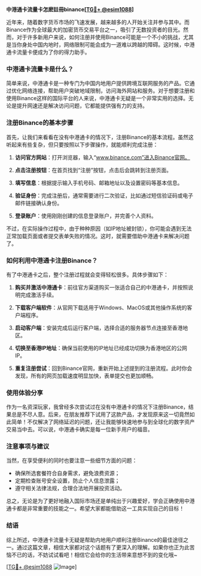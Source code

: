**中港通卡流量卡怎麽註冊binance[[TG💪+ @esim1088](https://t.me/s/esim1088)]**

近年来，随着数字货币市场的飞速发展，越来越多的人开始关注并参与其中。而Binance作为全球最大的加密货币交易平台之一，吸引了无数投资者的目光。然而，对于许多新用户来说，如何注册并使用Binance可能是一个不小的挑战，尤其是当你身处中国内地时，网络限制可能会成为一道难以跨越的障碍。这时候，中港通卡流量卡便成为了你的得力助手。

### 中港通卡流量卡是什么？

简单来说，中港通卡是一种专门为中国内地用户提供跨境互联网服务的产品。它通过优化网络连接，帮助用户突破地域限制，访问海外网站和服务。对于想要注册和使用Binance这样的国际平台的人来说，中港通卡无疑是一个非常实用的选择。无论是提升网速还是解决访问问题，它都能提供强有力的支持。

### 注册Binance的基本步骤

首先，让我们来看看在没有中港通卡的情况下，注册Binance的基本流程。虽然这听起来有些复杂，但只要按照以下步骤操作，就能顺利完成注册：

1. **访问官方网站**：打开浏览器，输入“www.binance.com”进入Binance官网。
   
2. **点击注册按钮**：在首页找到“注册”按钮，点击后会跳转到注册页面。
   
3. **填写信息**：根据提示输入手机号码、邮箱地址以及设置密码等基本信息。
   
4. **验证身份**：完成注册后，通常需要进行二次验证，比如通过短信验证码或电子邮件链接确认身份。
   
5. **登录账户**：使用刚刚创建的信息登录账户，并完善个人资料。

不过，在实际操作过程中，由于种种原因（如IP地址被封锁），你可能会遇到无法正常加载页面或者提交表单失败的情况。这时，就需要借助中港通卡来解决问题了。

### 如何利用中港通卡注册Binance？

有了中港通卡之后，整个注册过程就会变得轻松很多。具体步骤如下：

1. **购买并激活中港通卡**：前往官方渠道购买一张适合自己的中港通卡，并按照说明完成激活手续。
   
2. **下载客户端软件**：从官网下载适用于Windows、MacOS或其他操作系统的客户端程序。
   
3. **启动客户端**：安装完成后运行客户端，选择合适的服务器节点连接至香港地区。
   
4. **切换至香港IP地址**：确保当前使用的IP地址已经成功切换为香港地区的公网IP。
   
5. **重复注册尝试**：回到Binance官网，重新开始上述提到的注册流程。此时你会发现，所有的网页加载速度明显加快，表单提交也更加顺畅。

### 使用体验分享

作为一名资深玩家，我曾经多次尝试过在没有中港通卡的情况下注册Binance，结果总是不尽人意。后来，在朋友推荐下试用了这款产品，才发现原来这一切竟然如此简单！不仅解决了网络延迟的问题，还让我能够快速地参与到全球化的数字资产交易当中去。可以说，中港通卡确实是每一位新手用户的福音。

### 注意事项与建议

当然，在享受便利的同时也要注意一些细节方面的问题：

- 确保所选套餐符合自身需求，避免浪费资源；
- 定期检查账号安全设置，防止个人信息泄露；
- 遵守相关法律法规，合理合法地开展投资活动。

总之，无论是为了更好地融入国际市场还是单纯出于兴趣爱好，学会正确使用中港通卡都是非常重要的技能之一。希望大家都能借助这一工具实现自己的目标！

### 结语

综上所述，中港通卡流量卡无疑是帮助内地用户顺利注册Binance的最佳途径之一。通过这篇文章，相信大家都对这个话题有了更深入的理解。如果你也正为此苦恼不已的话，不妨试试看吧！相信它会给你的生活带来意想不到的变化哦~

[[TG💪+ @esim1088](https://t.me/s/esim1088) ![Image](https://i.postimg.cc/4NQfJmqS/Snipaste-2025-05-13-00-14-12.png)]